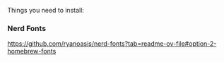 Things you need to install:

### Nerd Fonts
https://github.com/ryanoasis/nerd-fonts?tab=readme-ov-file#option-2-homebrew-fonts
